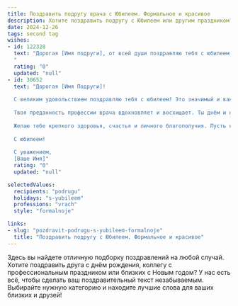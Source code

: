 ```yaml
---
title: Поздравить подругу врача с Юбилеем. Формальное и красивое
description: Хотите поздравить подругу с Юбилеем или другим праздником? Наш ИИ создаст незабываемое поздравление, а вы обязательно выделитесь среди других.  
date: 2024-12-26
tags: second tag
wishes:
- id: 122328
  text: "Дорогая [Имя подруги], от всей души поздравляю тебя с юбилеем!  Твой профессионализм, преданность своему делу и искреннее сочувствие к пациентам вызывают глубокое уважение.  Пусть в твоей жизни всегда будет место для радости, благополучия и новых успехов в благородной профессии врача. Желаю тебе крепкого здоровья, неиссякаемой энергии и  многих лет счастливой жизни, наполненной любовью и благодарностью окружающих.
  "
  rating: "0"
  updated: "null"
- id: 30652
  text: "Дорогая [Имя Подруги]!
  
  С великим удовольствием поздравляю тебя с юбилеем! Это значимый и важный момент в твоей жизни, и я хочу, чтобы ты знала, как сильно ты ценишься и любишься.
  
  Твоя преданность профессии врача вдохновляет и восхищает. Ты днём и ночью заботишься о здоровье и благополучии людей, оказывая им неоценимую помощь. Твоя чуткость, терпение и профессионализм делают этот мир лучше и светлее.
  
  Желаю тебе крепкого здоровья, счастья и личного благополучия. Пусть каждый день приносит радость, а твои мечты и заветные желания непременно сбываются. Оставайся такой же яркой, умной и доброй!
  
  С юбилеем!
  
  С уважением,
  [Ваше Имя]"
  rating: "0"
  updated: "null"

selectedValues:
  recipients: "podrugu"
  holidays: "s-yubileem"
  professions: "vrach"
  style: "formalnoje"

links:
- slug: "pozdravit-podrugu-s-yubileem-formalnoje"
  title: "Поздравить подругу с Юбилеем. Формальное и красивое"
---
```


Здесь вы найдете отличную подборку поздравлений на любой случай.
Хотите поздравить друга с днём рождения, коллегу с профессиональным праздником или близких с Новым годом? У нас есть всё, чтобы сделать ваш поздравительный текст незабываемым. Выбирайте нужную категорию и находите лучшие слова для ваших близких и друзей!
